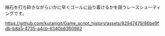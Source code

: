 隕石を打ち砕きながらいかに早くゴールに辿り着けるかを競うレースシューティングです。




https://github.com/kuranigit/Game_script_history/assets/82947479/86be9fdb-b8a5-4735-a4cb-6340b6360982

